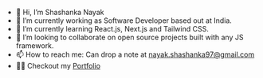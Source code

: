 - 👋 Hi, I’m Shashanka Nayak 
- 👀 I’m currently working as Software Developer based out at India. 
- 🌱 I’m currently learning React.js, Next.js and Tailwind CSS.
- 💞️ I’m looking to collaborate on open source projects built with any JS framework.
- 📫 How to reach me: Can drop a note at nayak.shashanka97@gmail.com 
- 👨‍💻 Checkout my [Portfolio](https://shashanka-nayak.vercel.app/)

<!---
Shashanka8/Shashanka8 is a ✨ special ✨ repository because its `README.md` (this file) appears on your GitHub profile.
You can click the Preview link to take a look at your changes.
--->
